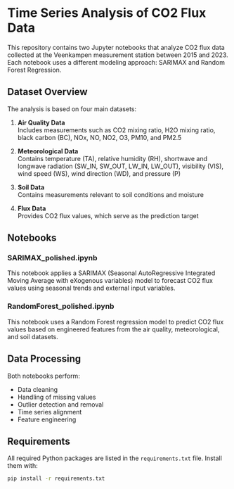 # Time Series Analysis of CO2 Flux Data

This repository contains two Jupyter notebooks that analyze CO2 flux data collected at the Veenkampen measurement station between 2015 and 2023. Each notebook uses a different modeling approach: SARIMAX and Random Forest Regression.

## Dataset Overview

The analysis is based on four main datasets:

1. **Air Quality Data**  
   Includes measurements such as CO2 mixing ratio, H2O mixing ratio, black carbon (BC), NOx, NO, NO2, O3, PM10, and PM2.5

2. **Meteorological Data**  
   Contains temperature (TA), relative humidity (RH), shortwave and longwave radiation (SW_IN, SW_OUT, LW_IN, LW_OUT), visibility (VIS), wind speed (WS), wind direction (WD), and pressure (P)

3. **Soil Data**  
   Contains measurements relevant to soil conditions and moisture

4. **Flux Data**  
   Provides CO2 flux values, which serve as the prediction target

## Notebooks

### SARIMAX_polished.ipynb

This notebook applies a SARIMAX (Seasonal AutoRegressive Integrated Moving Average with eXogenous variables) model to forecast CO2 flux values using seasonal trends and external input variables.

### RandomForest_polished.ipynb

This notebook uses a Random Forest regression model to predict CO2 flux values based on engineered features from the air quality, meteorological, and soil datasets.

## Data Processing

Both notebooks perform:
- Data cleaning
- Handling of missing values
- Outlier detection and removal
- Time series alignment
- Feature engineering

## Requirements

All required Python packages are listed in the `requirements.txt` file. Install them with:

```bash
pip install -r requirements.txt